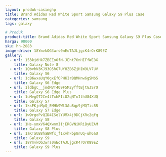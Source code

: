 ```yaml
---
layout: produk-casinghp
title: Brand Adidas Red White Sport Samsung Galaxy S9 Plus Case
categories: samsung
tags: galaxy

# Produk
product-title: Brand Adidas Red White Sport Samsung Galaxy S9 Plus Case
harga: 90000
sku: hn-2883
image-drive: 18YmvkOG3wrs0nEoTAJLjgcK4rOrK89EZ
gallery:
  - url: 153kjdHk7ZBEEoOfN-JEht7OnHIFfWE8X
    title: Galaxy Note 8
  - url: 1QbvhN3KJ93O5hG7UYHZB6ZjH1W9LV7UV
    title: Galaxy S6
  - url: 1cB6wxaUqY0gxEfOPHKIrBQMHnw6gSMbS
    title: Galaxy S6 Edge
  - url: 1ldbgC__jndMVT409F5M2yfftBjtGJSrO
    title: Galaxy S6 Edge Plus
  - url: 1uMvgQT2Ce4tTxhPIiO2qNToIthU84XUQ
    title: Galaxy S7
  - url: 1ksFKjnMpQ_EMHk9Wt3Au8qp9jMQTicBR
    title: Galaxy S7 Edge
  - url: 1w9rgoPvQID4ISelYUMX4j9DCjXRc2qfq
    title: Galaxy S8
  - url: 1Hs-ymxV64QXwnmIIjERGVNiKRiByUZAM
    title: Galaxy S8 Plus
  - url: 1aKTaUB8haBWfx_f1xvhFbp8nUq-uh6aU
    title: Galaxy S9
  - url: 18YmvkOG3wrs0nEoTAJLjgcK4rOrK89EZ
    title: Galaxy S9 Plus
---
```


